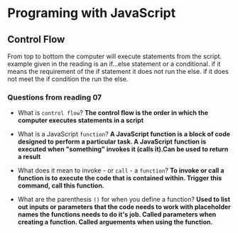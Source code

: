 # Programing with JavaScript

## Control Flow

From top to bottom the computer will execute statements from the script. example given in the reading is an if...else statement or a conditional. if it means the requirement of the if statement it does not run the else. if it does not meet the if condition the run the else.

### Questions from reading 07

* What is `control flow`? **The control flow is the order in which the computer executes statements in a script**

* What is a JavaScript `function`? **A JavaScript function is a block of code designed to perform a particular task. A JavaScript function is executed when "something" invokes it (calls it).Can be used to return a result**

* What does it mean to invoke - or `call` - a `function`? **To invoke or call a function is to execute the code that is contained within. Trigger this command, call this function.**

* What are the parenthesis `()` for when you define a function?
**Used to list out inputs or parameters that the code needs to work with placeholder names the functions needs to do it's job. Called parameters when creating a function. Called arguements when using the function.**
